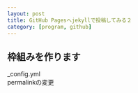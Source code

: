 ```yaml
---
layout: post
title: GitHub Pagesへjekyllで投稿してみる２
category: [program, github]
---
```


## 枠組みを作ります
_config.yml  
permalinkの変更  
